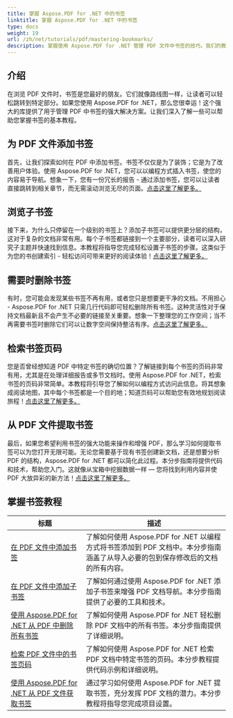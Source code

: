 ```yaml
---
title: 掌握 Aspose.PDF for .NET 中的书签
linktitle: 掌握 Aspose.PDF for .NET 中的书签
type: docs
weight: 19
url: /zh/net/tutorials/pdf/mastering-bookmarks/
description: 掌握使用 Aspose.PDF for .NET 管理 PDF 文件中书签的技巧。我们的教程涵盖了从添加到无缝删除书签的所有内容。
---
```

## 介绍

在浏览 PDF 文件时，书签是您最好的朋友。它们就像路线图一样，让读者可以轻松跳转到特定部分。如果您使用 Aspose.PDF for .NET，那么您很幸运！这个强大的库提供了用于管理 PDF 中书签的强大解决方案。让我们深入了解一些可以帮助您掌握书签的基本教程。

## 为 PDF 文件添加书签

首先，让我们探索如何在 PDF 中添加书签。书签不仅仅是为了装饰；它是为了改善用户体验。使用 Aspose.PDF for .NET，您可以以编程方式插入书签，使您的内容易于导航。想象一下，您有一份冗长的报告 - 通过添加书签，您可以让读者直接跳转到相关章节，而无需滚动浏览无尽的页面。[点击这里了解更多。](./adding-bookmark/)

## 浏览子书签

接下来，为什么只停留在一个级别的书签上？添加子书签可以提供更分层的结构，这对于复杂的文档非常有用。每个子书签都链接到一个主要部分，读者可以深入研究子主题并快速找到信息。本教程将指导您完成轻松设置子书签的步骤。这类似于为您的书创建索引 - 轻松访问可带来更好的阅读体验！[点击这里了解更多。](./adding-child-bookmark/)

## 需要时删除书签

有时，您可能会发现某些书签不再有用，或者您只是想要更干净的文档。不用担心 - Aspose.PDF for .NET 只需几行代码即可轻松删除所有书签。这种灵活性对于保持文档最新且不会产生不必要的链接至关重要。想象一下整理您的工作空间；当不再需要书签时删除它们可以让数字空间保持整洁有序。[点击这里了解更多。](./remove-all-bookmarks/)

## 检索书签页码

您是否曾经想知道 PDF 中特定书签的确切位置？了解链接到每个书签的页码非常有用，尤其是在处理详细报告或多节文档时。使用 Aspose.PDF for .NET，检索书签的页码非常简单。本教程将引导您了解如何以编程方式访问此信息。将其想象成阅读地图，其中每个书签都是一个目的地；知道页码可以帮助您有效地规划阅读旅程！[点击这里了解更多。](./retrieve-bookmark-page-number/)

## 从 PDF 文件提取书签

最后，如果您希望利用书签的强大功能来操作和增强 PDF，那么学习如何提取书签可以为您打开无限可能。无论您需要基于现有书签创建新文档，还是想要分析 PDF 的结构，Aspose.PDF for .NET 都可以简化此过程。本分步指南将提供代码和技术，帮助您入门。这就像从宝箱中挖掘数据一样 — 您将找到利用内容并使 PDF 大放异彩的新方法！[点击这里了解更多。](./get-bookmarks-from-pdf-files/)

## 掌握书签教程
| 标题 | 描述 |
| --- | --- | 
| [在 PDF 文件中添加书签](./adding-bookmark/) | 了解如何使用 Aspose.PDF for .NET 以编程方式将书签添加到 PDF 文档中。本分步指南涵盖了从导入必要的包到保存修改后的文档的所有内容。 |  
| [在 PDF 文件中添加子书签](./adding-child-bookmark/) | 了解如何通过使用 Aspose.PDF for .NET 添加子书签来增强 PDF 文档导航。本分步指南提供了必要的工具和技术。 |  
| [使用 Aspose.PDF for .NET 从 PDF 中删除所有书签](./remove-all-bookmarks/) | 了解如何使用 Aspose.PDF for .NET 轻松删除 PDF 文档中的所有书签。本分步指南提供了详细说明。 |  
| [检索 PDF 文件中的书签页码](./retrieve-bookmark-page-number/) | 了解如何使用 Aspose.PDF for .NET 检索 PDF 文档中特定书签的页码。本分步教程提供代码示例和详细说明。 |  
| [使用 Aspose.PDF for .NET 从 PDF 文件获取书签](./get-bookmarks-from-pdf-files/) | 通过学习如何使用 Aspose.PDF for .NET 提取书签，充分发挥 PDF 文档的潜力。本分步教程将指导您完成项目设置。 |  